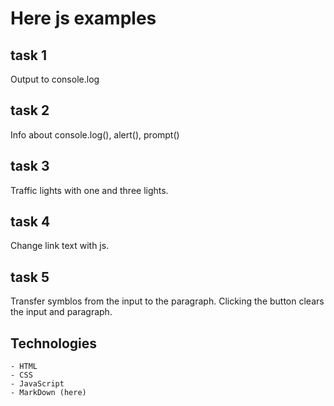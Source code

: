 # Here js examples

## task 1

Output to console.log

## task 2

Info about console.log(), alert(), prompt()

## task 3

Traffic lights with one and three lights.

## task 4

Change link text with js.

## task 5

Transfer symblos from the input to the paragraph. Clicking the button clears the input and paragraph.


## Technologies
    - HTML
    - CSS
    - JavaScript
    - MarkDown (here)